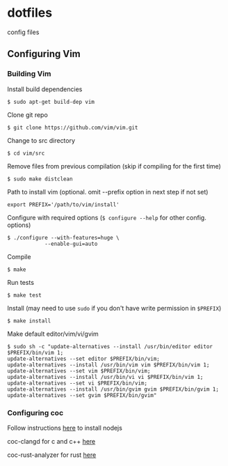 # dotfiles
config files

## Configuring Vim

### Building Vim

Install build dependencies

`$ sudo apt-get build-dep vim`

Clone git repo

`$ git clone https://github.com/vim/vim.git`

Change to src directory

`$ cd vim/src`

Remove files from previous compilation (skip if compiling for the first time)

`$ sudo make distclean`

Path to install vim (optional. omit --prefix option in next step if not set)

`export PREFIX='/path/to/vim/install'`

Configure with required options (`$ configure --help` for other config. options)
~~~
$ ./configure --with-features=huge \
            --enable-gui=auto
~~~

Compile

`$ make`

Run tests

`$ make test`

Install (may need to use `sudo` if you don't have write permission in `$PREFIX`)

`$ make install`

Make default editor/vim/vi/gvim

~~~
$ sudo sh -c "update-alternatives --install /usr/bin/editor editor $PREFIX/bin/vim 1;
update-alternatives --set editor $PREFIX/bin/vim;
update-alternatives --install /usr/bin/vim vim $PREFIX/bin/vim 1;
update-alternatives --set vim $PREFIX/bin/vim;
update-alternatives --install /usr/bin/vi vi $PREFIX/bin/vim 1;
update-alternatives --set vi $PREFIX/bin/vim;
update-alternatives --install /usr/bin/gvim gvim $PREFIX/bin/gvim 1;
update-alternatives --set gvim $PREFIX/bin/gvim"
~~~

### Configuring coc

Follow instructions [here](https://github.com/neoclide/coc.nvim) to install nodejs

coc-clangd for c and c++ [here](https://github.com/clangd/coc-clangd)

coc-rust-analyzer for rust [here](https://github.com/fannheyward/coc-rust-analyzer)




